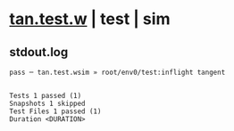 # [tan.test.w](../../../../../../examples/tests/sdk_tests/math/tan.test.w) | test | sim

## stdout.log
```log
pass ─ tan.test.wsim » root/env0/test:inflight tangent
 
 
Tests 1 passed (1)
Snapshots 1 skipped
Test Files 1 passed (1)
Duration <DURATION>
```

